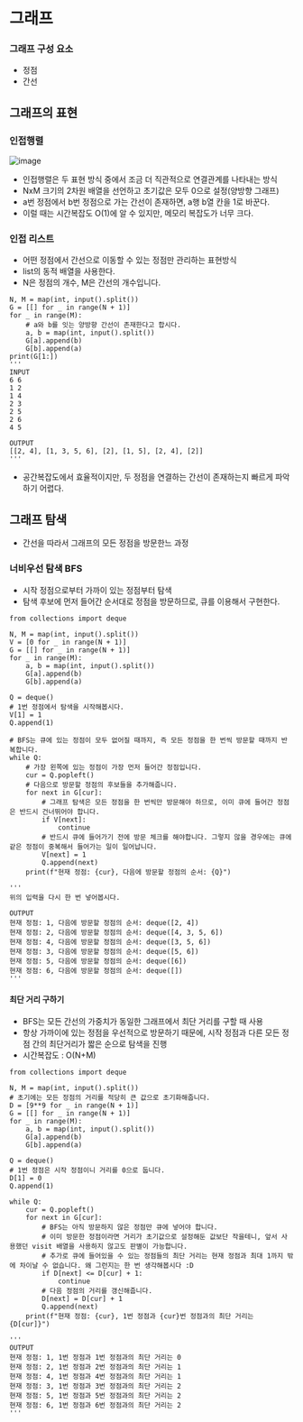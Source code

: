 # 그래프

### 그래프 구성 요소
- 정점
- 간선

## 그래프의 표현 
### 인접행렬
![image](https://github.com/Goinging98/CodingTest/assets/38778937/100980c2-5dd0-4fec-a553-6f3a61fda414)
<br/>
- 인접행렬은 두 표현 방식 중에서 조금 더 직관적으로 연결관계를 나타내는 방식
- NxM 크기의 2차원 배열을 선언하고 초기값은 모두 0으로 설정(양방향 그래프)
- a번 정점에서 b번 정점으로 가는 간선이 존재하면, a행 b열 칸을 1로 바꾼다.
- 이럴 때는 시간복잡도 O(1)에 알 수 있지만, 메모리 복잡도가 너무 크다.

### 인접 리스트
- 어떤 정점에서 간선으로 이동할 수 있는 정점만 관리하는 표현방식
- list의 동적 배열을 사용한다.
- N은 정점의 개수, M은 간선의 개수입니다.

```
N, M = map(int, input().split())
G = [[] for _ in range(N + 1)]
for _ in range(M):
    # a와 b를 잇는 양방향 간선이 존재한다고 합시다.
    a, b = map(int, input().split())
    G[a].append(b)
    G[b].append(a)
print(G[1:])
'''
INPUT
6 6
1 2
1 4
2 3
2 5
2 6
4 5

OUTPUT
[[2, 4], [1, 3, 5, 6], [2], [1, 5], [2, 4], [2]]
'''
```
- 공간복잡도에서 효율적이지만, 두 정점을 연결하는 간선이 존재하는지 빠르게 파악하기 어렵다.


## 그래프 탐색
- 간선을 따라서 그래프의 모든 정점을 방문한느 과정
### 너비우선 탐색 BFS
- 시작 정점으로부터 가까이 있는 정점부터 탐색
- 탐색 후보에 먼저 들어간 순서대로 정점을 방문하므로, 큐를 이용해서 구현한다.
```
from collections import deque

N, M = map(int, input().split())
V = [0 for _ in range(N + 1)]
G = [[] for _ in range(N + 1)]
for _ in range(M):
    a, b = map(int, input().split())
    G[a].append(b)
    G[b].append(a)
    
Q = deque()
# 1번 정점에서 탐색을 시작해봅시다.
V[1] = 1
Q.append(1)

# BFS는 큐에 있는 정점이 모두 없어질 때까지, 즉 모든 정점을 한 번씩 방문할 때까지 반복합니다.
while Q:
    # 가장 왼쪽에 있는 정점이 가장 먼저 들어간 정점입니다.
    cur = Q.popleft()
    # 다음으로 방문할 정점의 후보들을 추가해줍니다.
    for next in G[cur]:
        # 그래프 탐색은 모든 정점을 한 번씩만 방문해야 하므로, 이미 큐에 들어간 정점은 반드시 건너뛰어야 합니다.
        if V[next]:
            continue
        # 반드시 큐에 들어가기 전에 방문 체크를 해야합니다. 그렇지 않을 경우에는 큐에 같은 정점이 중복해서 들어가는 일이 일어납니다.
        V[next] = 1
        Q.append(next)
    print(f"현재 정점: {cur}, 다음에 방문할 정점의 순서: {Q}")

'''
위의 입력을 다시 한 번 넣어봅시다.

OUTPUT
현재 정점: 1, 다음에 방문할 정점의 순서: deque([2, 4])
현재 정점: 2, 다음에 방문할 정점의 순서: deque([4, 3, 5, 6])
현재 정점: 4, 다음에 방문할 정점의 순서: deque([3, 5, 6])
현재 정점: 3, 다음에 방문할 정점의 순서: deque([5, 6])
현재 정점: 5, 다음에 방문할 정점의 순서: deque([6])
현재 정점: 6, 다음에 방문할 정점의 순서: deque([])
'''
```

#### 최단 거리 구하기 
- BFS는 모든 간선의 가중치가 동일한 그래프에서 최단 거리를 구할 때 사용
- 항상 가까이에 있는 정점을 우선적으로 방문하기 때문에, 시작 정점과 다른 모든 정점 간의 최단거리가 짧은 순으로 탐색을 진행
- 시간복잡도 : O(N+M)
```
from collections import deque

N, M = map(int, input().split())
# 초기에는 모든 정점의 거리를 적당히 큰 값으로 초기화해줍니다.
D = [9**9 for _ in range(N + 1)]
G = [[] for _ in range(N + 1)]
for _ in range(M):
    a, b = map(int, input().split())
    G[a].append(b)
    G[b].append(a)
    
Q = deque()
# 1번 정점은 시작 정점이니 거리를 0으로 둡니다.
D[1] = 0
Q.append(1)

while Q:
    cur = Q.popleft()
    for next in G[cur]:
        # BFS는 아직 방문하지 않은 정점만 큐에 넣어야 합니다.
        # 이미 방문한 정점이라면 거리가 초기값으로 설정해둔 값보단 작을테니, 앞서 사용했던 visit 배열을 사용하지 않고도 판별이 가능합니다.
        # 추가로 큐에 들어있을 수 있는 정점들의 최단 거리는 현재 정점과 최대 1까지 밖에 차이날 수 없습니다. 왜 그런지는 한 번 생각해봅시다 :D
        if D[next] <= D[cur] + 1:
            continue
        # 다음 정점의 거리를 갱신해줍니다.
        D[next] = D[cur] + 1
        Q.append(next)
    print(f"현재 정점: {cur}, 1번 정점과 {cur}번 정점과의 최단 거리는 {D[cur]}")

'''
OUTPUT
현재 정점: 1, 1번 정점과 1번 정점과의 최단 거리는 0
현재 정점: 2, 1번 정점과 2번 정점과의 최단 거리는 1
현재 정점: 4, 1번 정점과 4번 정점과의 최단 거리는 1
현재 정점: 3, 1번 정점과 3번 정점과의 최단 거리는 2
현재 정점: 5, 1번 정점과 5번 정점과의 최단 거리는 2
현재 정점: 6, 1번 정점과 6번 정점과의 최단 거리는 2
'''
```







